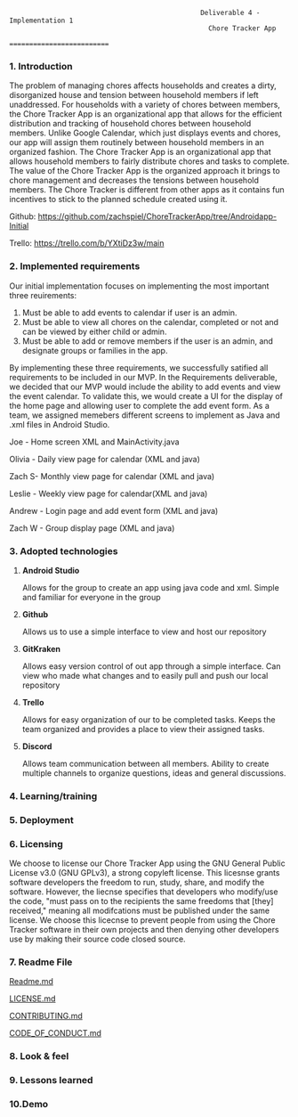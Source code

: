                                                     Deliverable 4 - Implementation 1
                                                      Chore Tracker App
                                                   =========================

<h3>1. Introduction </h3>

The problem of managing chores affects households and creates a dirty, disorganized house and tension between household members if left unaddressed. For households with a variety of chores between members, the Chore Tracker App is an organizational app that allows for the efficient distribution and tracking of household chores between household members. Unlike Google Calendar, which just displays events and chores, our app will assign them routinely between household members in an organized fashion. The Chore Tracker App is an organizational app that allows household members to fairly distribute chores and tasks to complete. The value of the Chore Tracker App is the organized approach it brings to chore management and decreases the tensions between household members. The Chore Tracker is different from other apps as it contains fun incentives to stick to the planned schedule created using it.

Github: https://github.com/zachspiel/ChoreTrackerApp/tree/Androidapp-Initial

Trello: https://trello.com/b/YXtiDz3w/main

<h3>2. Implemented requirements</h3>

Our initial implementation focuses on implementing the most important three reuirements:
1. Must be able to add events to calendar if user is an admin.
2. Must be able to view all chores on the calendar, completed or not and can be viewed by either child or admin.
3. Must be able to add or remove members if the user is an admin, and designate groups or families in the app.

By implementing these three requirements, we successfully satified all requirements to be included in our MVP. In the Requirements deliverable, we decided that our MVP would include the ability to add events and view the event calendar. To validate this, we would create a UI for the display of the home page and allowing user to complete the add event form. As a team, we assigned memebers different screens to implement as Java and .xml files in Android Studio. 

Joe - Home screen XML and MainActivity.java 

Olivia - Daily view page for calendar (XML and java)

Zach S-  Monthly view page for calendar (XML and java)

Leslie - Weekly view page for calendar(XML and java)

Andrew -  Login page and add event form (XML and java)

Zach W - Group display page (XML and java)

<h3>3. Adopted technologies </h3>

1. **Android Studio**

      Allows for the group to create an app using java code and xml. Simple and familiar for everyone in the group

2. **Github**

      Allows us to use a simple interface to view and host our repository

3. **GitKraken** 

      Allows easy version control of out app through a simple interface. Can view who made what changes and to easily pull and push our local repository

4. **Trello** 

      Allows for easy organization of our to be completed tasks. Keeps the team organized and provides a place to view their  assigned tasks.

5. **Discord**     

      Allows team communication between all members. Ability to create multiple channels to organize questions, ideas and general             discussions.


<h3>4. Learning/training </h3>

<h3>5. Deployment </h3>

<h3>6. Licensing </h3>
We choose to license our Chore Tracker App using the GNU General Public License v3.0 (GNU GPLv3), a strong copyleft license. This licesnse grants software developers the freedom to run, study, share, and modify the software. However, the liecnse specifies that developers who modify/use the code, "must pass on to the recipients the same freedoms that [they] received," meaning all modifcations must be published under the same license. We choose this licecnse to prevent people from using the Chore Tracker software in their own projects and then denying other developers use by making their source code closed source.

<h3>7. Readme File </h3>

[Readme.md](https://github.com/zachspiel/ChoreTrackerApp/blob/master/README.md)

[LICENSE.md](https://github.com/zachspiel/ChoreTrackerApp/blob/master/LICENSE)

[CONTRIBUTING.md](https://github.com/zachspiel/ChoreTrackerApp/blob/master/CONTRIBUTING.md)

[CODE_OF_CONDUCT.md](https://github.com/zachspiel/ChoreTrackerApp/blob/master/CODE_OF_CONDUCT.md)

<h3>8. Look & feel </h3>

<h3>9. Lessons learned </h3>

<h3>10.Demo </h3>
